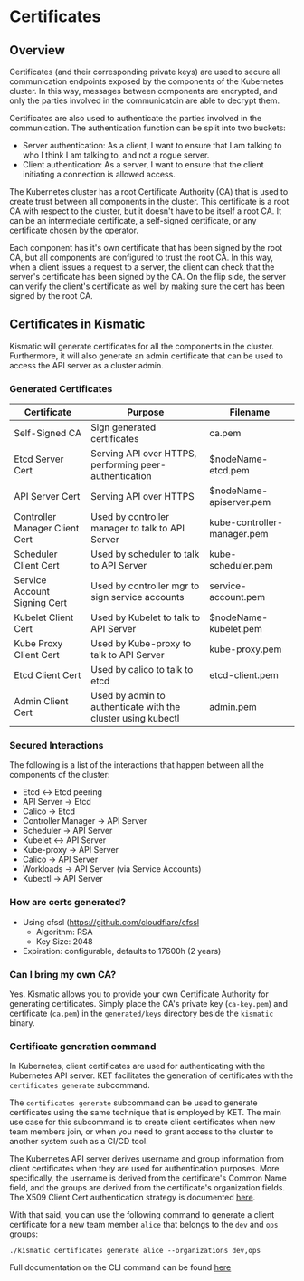 # Certificates

## Overview
Certificates (and their corresponding private keys) are used to secure all communication endpoints
exposed by the components of the Kubernetes cluster. In this way, messages between
components are encrypted, and only the parties involved in the communicatoin
are able to decrypt them.

Certificates are also used to authenticate the parties involved in the 
communication. The authentication function can be split into two buckets:

* Server authentication: As a client, I want to ensure that I am talking to who I think I am talking to, and not a rogue server.
* Client authentication: As a server, I want to ensure that the client initiating a connection is allowed access.

The Kubernetes cluster has a root Certificate Authority (CA) that is used to create trust between
all components in the cluster. This certificate is a root CA with respect to the cluster, but it doesn't have to be itself a root CA. It can be an intermediate certificate, a self-signed certificate, or any certificate chosen by the operator. 

Each component has it's own certificate that has been signed
by the root CA, but all components are configured to trust the root CA.
In this way, when a client issues a request to a server, the client can check that
the server's certificate has been signed by the CA. On the flip side, the server can
verify the client's certificate as well by making sure the cert has been signed by the root CA.

## Certificates in Kismatic
Kismatic will generate certificates for all the components in the cluster. Furthermore,
it will also generate an admin certificate that can be used to access the API server
as a cluster admin.

### Generated Certificates

| Certificate | Purpose | Filename |
|---|---|---|
| Self-Signed CA | Sign generated certificates |  ca.pem |
| Etcd Server Cert | Serving API over HTTPS, performing peer-authentication | $nodeName-etcd.pem | 
| API Server Cert | Serving API over HTTPS | $nodeName-apiserver.pem  |
| Controller Manager Client Cert  | Used by controller manager to talk to API Server  | kube-controller-manager.pem  |
| Scheduler Client Cert | Used by scheduler to talk to API Server | kube-scheduler.pem |
| Service Account Signing Cert | Used by controller mgr to sign service accounts | service-account.pem |
| Kubelet Client Cert | Used by Kubelet to talk to API Server | $nodeName-kubelet.pem |
| Kube Proxy Client Cert | Used by Kube-proxy to talk to API Server | kube-proxy.pem | 
| Etcd Client Cert | Used by calico to talk to etcd | etcd-client.pem |
| Admin Client Cert | Used by admin to authenticate with the cluster using kubectl | admin.pem | 

### Secured Interactions

The following is a list of the interactions that happen between all the components of the cluster:

* Etcd <-> Etcd peering
* API Server -> Etcd 
* Calico -> Etcd
* Controller Manager -> API Server
* Scheduler -> API Server
* Kubelet <-> API Server
* Kube-proxy -> API Server
* Calico -> API Server
* Workloads -> API Server (via Service Accounts)
* Kubectl -> API Server

### How are certs generated?
* Using cfssl (https://github.com/cloudflare/cfssl
  * Algorithm: RSA
  * Key Size: 2048
* Expiration: configurable, defaults to 17600h (2 years)

### Can I bring my own CA?
Yes. Kismatic allows you to provide your own Certificate Authority for generating certificates. Simply place the CA's private key (`ca-key.pem`) and certificate (`ca.pem`) in the `generated/keys` directory beside the `kismatic` binary.

### Certificate generation command
In Kubernetes, client certificates are used for authenticating with the Kubernetes API server. KET facilitates
the generation of certificates with the `certificates generate` subcommand. 

The `certificates generate` subcommand can be used to generate certificates using the 
same technique that is employed by KET. The main use case for this subcommand is to 
create client certificates when new team members join, or when you need to grant
access to the cluster to another system such as a CI/CD tool.

The Kubernetes API server derives username and group information from client certificates when they
are used for authentication purposes. More specifically, the username is derived
from the certificate's Common Name field, and the groups are derived from the certificate's
organization fields. The X509 Client Cert authentication strategy is documented 
[here](https://kubernetes.io/docs/admin/authentication/#x509-client-certs).

With that said, you can use the following command to generate a client certificate
for a new team member `alice` that belongs to the `dev` and `ops` groups:
```
./kismatic certificates generate alice --organizations dev,ops
```


Full documentation on the CLI command can be found [here](./kismatic-cli/kismatic_certificates.md)